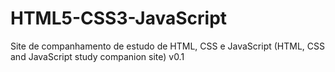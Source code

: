 # HTML5-CSS3-JavaScript
Site de companhamento de estudo de HTML, CSS e JavaScript (HTML, CSS and JavaScript study companion site) v0.1
